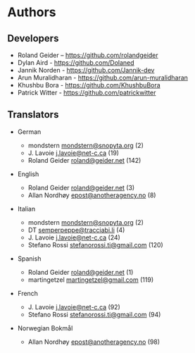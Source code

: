 # Authors


## Developers

* Roland Geider – https://github.com/rolandgeider
* Dylan Aird - https://github.com/Dolaned
* Jannik Norden - https://github.com/Jannik-dev
* Arun Muralidharan - https://github.com/arun-muralidharan
* Khushbu Bora - <https://github.com/KhushbuBora>
* Patrick Witter - https://github.com/patrickwitter

## Translators

* German

    * mondstern <mondstern@snopyta.org> (2)
    * J. Lavoie <j.lavoie@net-c.ca> (19)
    * Roland Geider <roland@geider.net> (142)


* English

    * Roland Geider <roland@geider.net> (3)
    * Allan Nordhøy <epost@anotheragency.no> (8)


* Italian

    * mondstern <mondstern@snopyta.org> (2)
    * DT <semperpeppe@tracciabi.li> (4)
    * J. Lavoie <j.lavoie@net-c.ca> (24)
    * Stefano Rossi <stefanorossi.ti@gmail.com> (120)


* Spanish

    * Roland Geider <roland@geider.net> (1)
    * martingetzel <martingetzel@gmail.com> (119)


* French

    * J. Lavoie <j.lavoie@net-c.ca> (92)
    * Stefano Rossi <stefanorossi.ti@gmail.com> (94)


* Norwegian Bokmål

    * Allan Nordhøy <epost@anotheragency.no> (98)